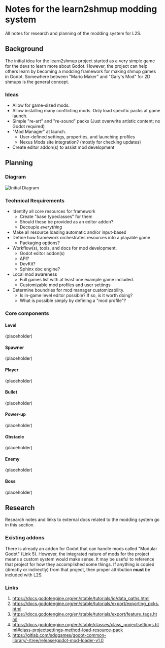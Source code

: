 # Notes for the learn2shmup modding system

All notes for research and planning of the modding system for L2S.

## Background

The initial idea for the learn2shmup project started as a very simple game for
the devs to learn more about Godot. However, the project can help others learn
by becoming a modding framework for making shmup games in Godot. Somewhere
between "Mario Maker" and "Gary's Mod" for 2D shmups is the general concept.

### Ideas

* Allow for game-sized mods.
* Allow installing many conflicting mods. Only load specific packs at game launch.
* Simple "re-art" and "re-sound" packs (Just overwrite artistic content; no Godot required)
* "Mod Manager" at launch.
  * User-defined settings, properties, and launching profiles
  * Nexus Mods site integration? (mostly for checking updates)
* Create editor addon(s) to assist mod development



## Planning

### Diagram

![Initial Diagram](https://live.staticflickr.com/65535/52332519377_419a4825cc_b.jpg)


### Technical Requirements

* Identify all core resources for framework
  * Create "base typeclasses" for them
  * Should these be provided as an editor addon?
  * Decouple *everything*
* Make all resource loading automatic and/or input-based
* Define how framework orchestrates resources into a playable game.
  * Packaging options?
* Workflow(s), tools, and docs for mod development.
  * Godot editor addon(s)
  * API?
  * DevKit?
  * Sphinx doc engine?
* Local mod awareness
  * Full games list with at least one example game included.
  * Customizable mod profiles and user settings
* Determine boundries for mod manager customizability.
  * Is in-game level editor possible? If so, is it worth doing?
  * What is possible simply by defining a "mod profile"?


### Core components

#### Level

(placeholder)

#### Spawner

(placeholder)

#### Player

(placeholder)

#### Bullet

(placeholder)

#### Power-up

(placeholder)

#### Obstacle

(placeholder)

#### Enemy

(placeholder)

#### Boss

(placeholder)




## Research

Research notes and links to external docs related to the modding system go in this section.


### Existing addons

There is already an addon for Godot that can handle mods called "Modular Godot"
(Link 5). However, the integrated nature of mods for the project means a custom
system would make sense. It may be useful to reference that project for how
they accomplished some things. If anything is copied (directly or indirectly)
from that project, then proper attribution **must** be included with L2S.


### Links

1. https://docs.godotengine.org/en/stable/tutorials/io/data_paths.html
2. https://docs.godotengine.org/en/stable/tutorials/export/exporting_pcks.html
3. https://docs.godotengine.org/en/stable/tutorials/export/feature_tags.html
4. https://docs.godotengine.org/en/stable/classes/class_projectsettings.html#class-projectsettings-method-load-resource-pack
5. https://gitlab.com/sdggames/godot-common-library/-/tree/release/godot-mod-loader-v1.0
